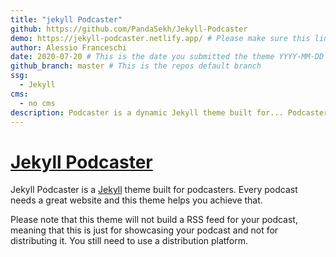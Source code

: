 ```yaml
---
title: "jekyll Podcaster"
github: https://github.com/PandaSekh/Jekyll-Podcaster
demo: https://jekyll-podcaster.netlify.app/ # Please make sure this links to the theme demo and not your personal/business site
author: Alessio Franceschi
date: 2020-07-20 # This is the date you submitted the theme YYYY-MM-DD
github_branch: master # This is the repos default branch
ssg:
  - Jekyll
cms:
  - no cms
description: Podcaster is a dynamic Jekyll theme built for... Podcasters!
---
```


# [Jekyll Podcaster](https://jekyll-podcaster.netlify.app/)
Jekyll Podcaster is a [Jekyll](http://jekyllrb.com) theme built for podcasters. Every podcast needs a great website and this theme helps you achieve that.

Please note that this theme will not build a RSS feed for your podcast, meaning that this is just for showcasing your podcast and not for distributing it. You still need to use a distribution platform.